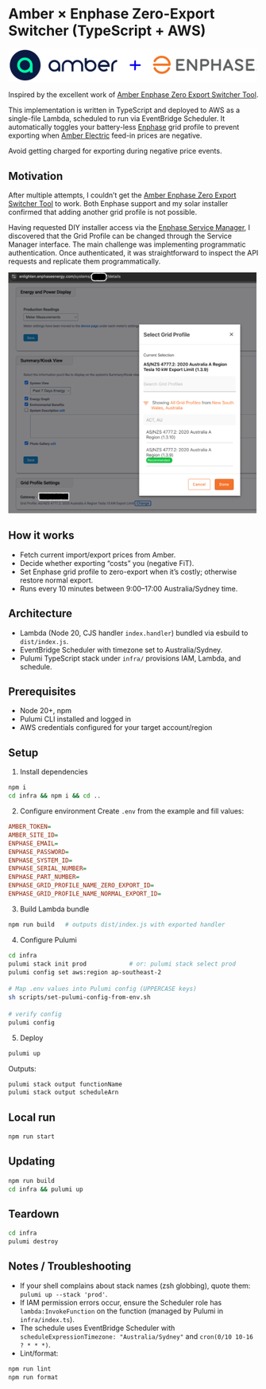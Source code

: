 # Amber × Enphase Zero-Export Switcher (TypeScript + AWS)

<img src="doc/images/amber-and-enphase-logos.png" width="500" />

Inspired by the excellent work of [Amber Enphase Zero Export Switcher Tool](https://github.com/ZimbiX/amber-enphase-zero-export-switcher-tool?tab=readme-ov-file).

This implementation is written in TypeScript and deployed to AWS as a single-file Lambda, scheduled to run via EventBridge Scheduler. It automatically toggles your battery-less [Enphase](https://enphase.com/) grid profile to prevent exporting when [Amber Electric](https://www.amber.com.au/) feed-in prices are negative.

Avoid getting charged for exporting during negative price events.

## Motivation

After multiple attempts, I couldn’t get the [Amber Enphase Zero Export Switcher Tool](https://github.com/ZimbiX/amber-enphase-zero-export-switcher-tool?tab=readme-ov-file) to work. Both Enphase support and my solar installer confirmed that adding another grid profile is not possible.

Having requested DIY installer access via the [Enphase Service Manager](https://enlighten.enphaseenergy.com/), I discovered that the Grid Profile can be changed through the Service Manager interface. The main challenge was implementing programmatic authentication. Once authenticated, it was straightforward to inspect the API requests and replicate them programmatically.

<img src="doc/images/service-manager.png" width="500" />

## How it works

- Fetch current import/export prices from Amber.
- Decide whether exporting “costs” you (negative FiT).
- Set Enphase grid profile to zero-export when it’s costly; otherwise restore normal export.
- Runs every 10 minutes between 9:00–17:00 Australia/Sydney time.

## Architecture

- Lambda (Node 20, CJS handler `index.handler`) bundled via esbuild to `dist/index.js`.
- EventBridge Scheduler with timezone set to Australia/Sydney.
- Pulumi TypeScript stack under `infra/` provisions IAM, Lambda, and schedule.

## Prerequisites

- Node 20+, npm
- Pulumi CLI installed and logged in
- AWS credentials configured for your target account/region

## Setup

1. Install dependencies

```bash
npm i
cd infra && npm i && cd ..
```

2. Configure environment
   Create `.env` from the example and fill values:

```ini
AMBER_TOKEN=
AMBER_SITE_ID=
ENPHASE_EMAIL=
ENPHASE_PASSWORD=
ENPHASE_SYSTEM_ID=
ENPHASE_SERIAL_NUMBER=
ENPHASE_PART_NUMBER=
ENPHASE_GRID_PROFILE_NAME_ZERO_EXPORT_ID=
ENPHASE_GRID_PROFILE_NAME_NORMAL_EXPORT_ID=
```

3. Build Lambda bundle

```bash
npm run build   # outputs dist/index.js with exported handler
```

4. Configure Pulumi

```bash
cd infra
pulumi stack init prod            # or: pulumi stack select prod
pulumi config set aws:region ap-southeast-2

# Map .env values into Pulumi config (UPPERCASE keys)
sh scripts/set-pulumi-config-from-env.sh

# verify config
pulumi config
```

5. Deploy

```bash
pulumi up
```

Outputs:

```bash
pulumi stack output functionName
pulumi stack output scheduleArn
```

## Local run

```bash
npm run start
```

## Updating

```bash
npm run build
cd infra && pulumi up
```

## Teardown

```bash
cd infra
pulumi destroy
```

## Notes / Troubleshooting

- If your shell complains about stack names (zsh globbing), quote them: `pulumi up --stack 'prod'`.
- If IAM permission errors occur, ensure the Scheduler role has `lambda:InvokeFunction` on the function (managed by Pulumi in `infra/index.ts`).
- The schedule uses EventBridge Scheduler with `scheduleExpressionTimezone: "Australia/Sydney"` and `cron(0/10 10-16 ? * * *)`.
- Lint/format:

```bash
npm run lint
npm run format
```
